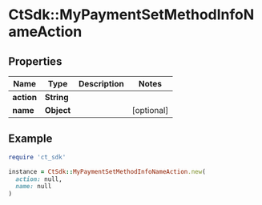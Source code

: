 # CtSdk::MyPaymentSetMethodInfoNameAction

## Properties

| Name | Type | Description | Notes |
| ---- | ---- | ----------- | ----- |
| **action** | **String** |  |  |
| **name** | **Object** |  | [optional] |

## Example

```ruby
require 'ct_sdk'

instance = CtSdk::MyPaymentSetMethodInfoNameAction.new(
  action: null,
  name: null
)
```

